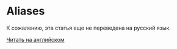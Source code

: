 # Aliases

К сожалению, эта статья еще не переведена на русский язык.

[Читать на английском](/en/waves-node/node-api/alias-transaction)
